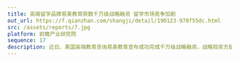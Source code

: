 ```yaml
---
title: 高端留学品牌易美教育获数千万级战略融资 留学市场竞争加剧
out_url: https://f.qianzhan.com/shangji/detail/190123-978f55dc.html
src: /assets/reports/7.jpg
platform: 前瞻产业研究院
sequence: 17
description: 近日，美国高端教育咨询易美教育宣布成功完成千万级战略融资，战略投资方是中国最大的房地产代理和咨询公司、纽交所上市企业易居中国。易美教育创始人兼CEO崔易宁透露，本轮融资后易美将继续深耕美国顶尖教育资源、进一步扩大品牌建设、深化中美市场的战略布局以及完成集团化管理进程。
---
```

